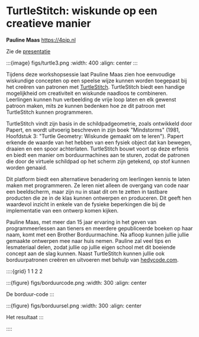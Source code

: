 # TurtleStitch: wiskunde op een creatieve manier

**Pauline Maas** https://4pip.nl

Zie de [presentatie](../assets/turtlestitch.pdf)

:::{image} figs/turtle3.png 
:width: 400
:align: center
:::

Tijdens deze workshopsessie laat Pauline Maas zien hoe eenvoudige wiskundige
concepten op een speelse wijze kunnen worden toegepast bij het creëren van
patronen met [TurtleStitch](https://www.turtlestitch.org). TurtleStitch biedt
een handige mogelijkheid om creativiteit en wiskunde naadloos te combineren.
Leerlingen kunnen hun verbeelding de vrije loop laten en elk gewenst patroon
maken, mits ze kunnen bedenken hoe ze dit patroon met TurtleStitch kunnen
programmeren.

TurtleStitch vindt zijn basis in de schildpadgeometrie, zoals ontwikkeld door
Papert, en wordt uitvoerig beschreven in zijn boek "Mindstorms" (1981,
Hoofdstuk 3: "Turtle Geometry: Wiskunde gemaakt om te leren"). Papert erkende
de waarde van het hebben van een fysiek object dat kan bewegen, draaien en een
spoor achterlaten. TurtleStitch bouwt voort op deze erfenis en biedt een
manier om borduurmachines aan te sturen, zodat de patronen die door de
virtuele schildpad op het scherm zijn getekend, op stof kunnen worden genaaid.

Dit platform biedt een alternatieve benadering om leerlingen kennis te laten
maken met programmeren. Ze leren niet alleen de overgang van code naar een
beeldscherm, maar zijn nu in staat dit om te zetten in tastbare producten die
ze in de klas kunnen ontwerpen en produceren. Dit geeft hen waardevol inzicht
in enkele van de fysieke beperkingen die bij de implementatie van een ontwerp
komen kijken.

Pauline Maas, met meer dan 15 jaar ervaring in het geven van programmeerlessen
aan tieners en meerdere gepubliceerde boeken op haar naam, komt met een
Brother Borduurmachine. Na afloop kunnen jullie jullie gemaakte ontwerpen mee
naar huis nemen. Pauline zal veel tips en lesmateriaal delen, zodat jullie op
jullie eigen school met dit boeiende concept aan de slag kunnen. Naast
TurtleStitch kunnen jullie ook borduurpatronen creëren en uitvoeren met behulp
van [hedycode.com](https://hedycode.com).

::::{grid} 1 1 2 2

:::{figure} figs/borduurcode.png 
:width: 300
:align: center

De borduur-code
:::

:::{figure} figs/borduursel.png 
:width: 300
:align: center

Het resultaat
:::



::::
